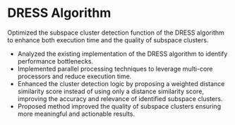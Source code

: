 # DRESS Algorithm

Optimized the subspace cluster detection function of the DRESS algorithm to enhance both execution time and the quality of subspace clusters.
- Analyzed the existing implementation of the DRESS algorithm to identify performance bottlenecks.
- Implemented parallel processing techniques to leverage multi-core processors and reduce execution time.
- Enhanced the cluster detection logic by proposing a weighted distance similarity score instead of using only a distance similarity score, improving the accuracy and relevance of identified subspace clusters.
- Proposed method improved the quality of subspace clusters ensuring more meaningful and actionable results.
